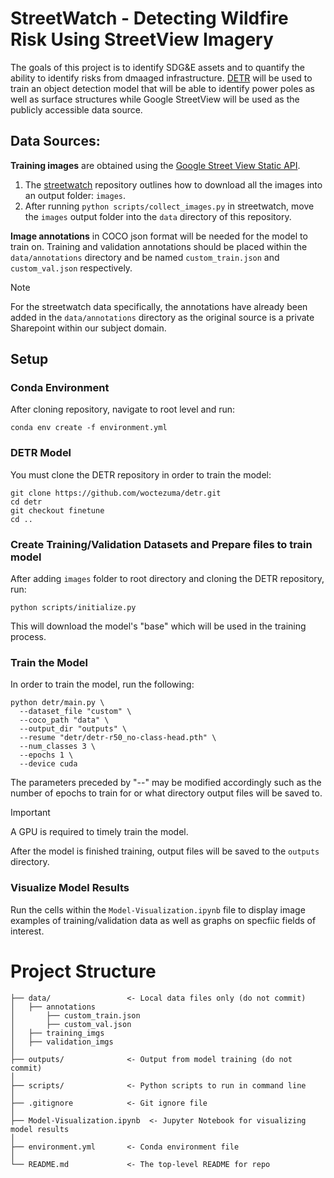 # StreetWatch - Detecting Wildfire Risk Using StreetView Imagery

The goals of this project is to identify SDG&E assets and to quantify the ability to identify risks from dmaaged infrastructure. [DETR](https://github.com/facebookresearch/detr/) will be used to train an object detection model that will be able to identify power poles as well as surface structures while Google StreetView will be used as the publicly accessible data source.

## Data Sources:
**Training images** are obtained using the [Google Street View Static API](https://developers.google.com/maps/documentation/streetview/overview).

1. The [streetwatch](https://github.com/pdashk/streetwatch) repository outlines how to download all the images into an output folder: `images`.
2. After running `python scripts/collect_images.py` in streetwatch, move the `images` output folder into the `data` directory of this repository.


**Image annotations** in COCO json format will be needed for the model to train on. Training and validation annotations should be placed within the `data/annotations` directory and be named `custom_train.json` and `custom_val.json` respectively.
> [!NOTE]
> For the streetwatch data specifically, the annotations have already been added in the `data/annotations` directory as the original source is a private Sharepoint within our subject domain.

## Setup

### Conda Environment
After cloning repository, navigate to root level and run:
```
conda env create -f environment.yml
```

### DETR Model
You must clone the DETR repository in order to train the model:
```
git clone https://github.com/woctezuma/detr.git
cd detr
git checkout finetune
cd ..
```

### Create Training/Validation Datasets and Prepare files to train model
After adding `images` folder to root directory and cloning the DETR repository, run:
```
python scripts/initialize.py
```
This will download the model's "base" which will be used in the training process.

### Train the Model
In order to train the model, run the following:
```
python detr/main.py \
  --dataset_file "custom" \
  --coco_path "data" \
  --output_dir "outputs" \
  --resume "detr/detr-r50_no-class-head.pth" \
  --num_classes 3 \
  --epochs 1 \
  --device cuda
```
The parameters preceded by "--" may be modified accordingly such as the number of epochs to train for or what directory output files will be saved to.
> [!IMPORTANT]
> A GPU is required to timely train the model.

After the model is finished training, output files will be saved to the `outputs` directory.

### Visualize Model Results
Run the cells within the `Model-Visualization.ipynb` file to display image examples of training/validation data as well as graphs on specfiic fields of interest.

# Project Structure

```
├── data/                 <- Local data files only (do not commit)
│   ├── annotations
│       ├── custom_train.json
│       ├── custom_val.json
│   ├── training_imgs
│   ├── validation_imgs
│
├── outputs/              <- Output from model training (do not commit)
│
├── scripts/              <- Python scripts to run in command line
│
├── .gitignore            <- Git ignore file
│
├── Model-Visualization.ipynb  <- Jupyter Notebook for visualizing model results
│
├── environment.yml       <- Conda environment file
│
└── README.md             <- The top-level README for repo
```



